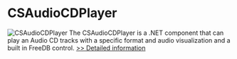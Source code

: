 # CSAudioCDPlayer
![CSAudioCDPlayer](https://mycommerce.akamaized.net/api/pimages/P300914534/BIG/300914534.PNG)
The CSAudioCDPlayer is a .NET component that can play an Audio CD tracks with a specific format and audio visualization and a built in FreeDB control.
[>> Detailed information](https://secure.shareit.com/shareit/product.html?productid=300914534&affiliateid=200057808)